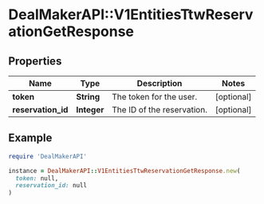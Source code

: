 # DealMakerAPI::V1EntitiesTtwReservationGetResponse

## Properties

| Name | Type | Description | Notes |
| ---- | ---- | ----------- | ----- |
| **token** | **String** | The token for the user. | [optional] |
| **reservation_id** | **Integer** | The ID of the reservation. | [optional] |

## Example

```ruby
require 'DealMakerAPI'

instance = DealMakerAPI::V1EntitiesTtwReservationGetResponse.new(
  token: null,
  reservation_id: null
)
```


